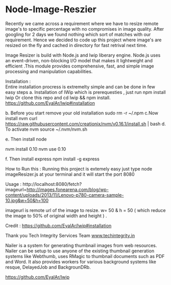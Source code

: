 # Node-Image-Reszier

Recently we came across a requirement where we have to resize remote image's to specific percentage with no compromises in image quality. After googling for 2 days we found nothing which sort of matches with our requirement. Hence we decided to code up this project where image's are resized on the fly and cached in directory for fast retrival next time.

Image Resizer is build with Node.js and lwip liberary engine. Node.js uses an event-driven, non-blocking I/O model that makes it lightweight and efficient .This module provides comprehensive, fast, and simple image processing and manipulation capabilities.


Installation :  
Entire installation procress is extremelty simple and can be done in few easy steps
a. Installation of lWip which is prerequesties , just run 
       npm install lwip
   Or 
clone this repo and cd lwip && npm install.   https://github.com/EyalAr/lwip#installation

b. Before you start remove your old installation 
      sudo rm -r ~/.npm
c.Now install nvm
      curl https://raw.githubusercontent.com/creationix/nvm/v0.16.1/install.sh | bash
d. To activate nvm
      source ~/.nvm/nvm.sh

e. Then install node

nvm install 0.10
nvm use 0.10

f. Then install express
    npm install -g express  
    
    
How to Run this :  Running this project is extemely easy  just type 
node imageResizer.js  at your terminal and it will start the port 8080

Usage :
http://localhost:8080/fetch?imageurl=http://images.fonearena.com/blog/wp-content/uploads/2013/11/Lenovo-p780-camera-sample-10.jpg&w=50&h=100

imageurl  is  remote url of the image to resize.
w= 50 & h = 50 ( which reduce the image to 50% of original width and height ) .


Credit :
https://github.com/EyalAr/lwip#installation

Thank you 
Tech Integrity Services Team
www.techintegrity.in


 















Nailer is a system for generating thumbnail images from web resources. Nailer can be setup to use anyone of the existing thumbnail generation systems like Webthumb, uses RMagic to thumbnail documents such as PDF and Word. It also provides workers for various background systems like resque, DelayedJob and BackgrounDRb.

https://github.com/EyalAr/lwip